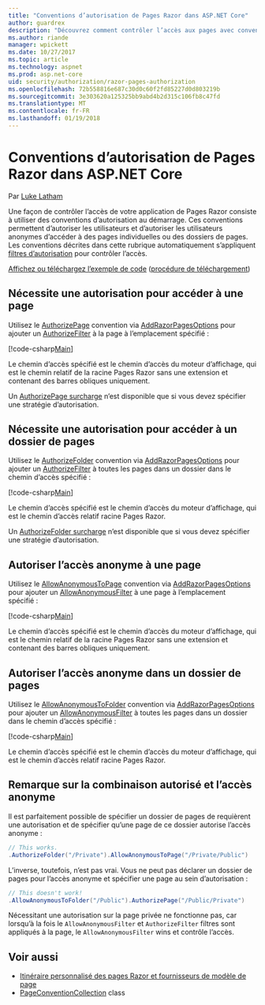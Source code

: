 ```yaml
---
title: "Conventions d’autorisation de Pages Razor dans ASP.NET Core"
author: guardrex
description: "Découvrez comment contrôler l’accès aux pages avec conventions au démarrage d’autorisent des utilisateurs et d’autoriser les utilisateurs anonymes d’accéder à des pages individuelles ou des dossiers de pages."
ms.author: riande
manager: wpickett
ms.date: 10/27/2017
ms.topic: article
ms.technology: aspnet
ms.prod: asp.net-core
uid: security/authorization/razor-pages-authorization
ms.openlocfilehash: 72b558816e687c30d0c60f2fd85227d0d803219b
ms.sourcegitcommit: 3e303620a125325bb9abd4b2d315c106fb8c47fd
ms.translationtype: MT
ms.contentlocale: fr-FR
ms.lasthandoff: 01/19/2018
---
```

# <a name="razor-pages-authorization-conventions-in-aspnet-core"></a>Conventions d’autorisation de Pages Razor dans ASP.NET Core

Par [Luke Latham](https://github.com/guardrex)

Une façon de contrôler l’accès de votre application de Pages Razor consiste à utiliser des conventions d’autorisation au démarrage. Ces conventions permettent d’autoriser les utilisateurs et d’autoriser les utilisateurs anonymes d’accéder à des pages individuelles ou des dossiers de pages. Les conventions décrites dans cette rubrique automatiquement s’appliquent [filtres d’autorisation](xref:mvc/controllers/filters#authorization-filters) pour contrôler l’accès.

[Affichez ou téléchargez l’exemple de code](https://github.com/aspnet/Docs/tree/master/aspnetcore/security/authorization/razor-pages-authorization/sample) ([procédure de téléchargement](xref:tutorials/index#how-to-download-a-sample))

## <a name="require-authorization-to-access-a-page"></a>Nécessite une autorisation pour accéder à une page

Utilisez le [AuthorizePage](/dotnet/api/microsoft.extensions.dependencyinjection.pageconventioncollectionextensions.authorizepage) convention via [AddRazorPagesOptions](/dotnet/api/microsoft.extensions.dependencyinjection.mvcrazorpagesmvcbuilderextensions.addrazorpagesoptions) pour ajouter un [AuthorizeFilter](/dotnet/api/microsoft.aspnetcore.mvc.authorization.authorizefilter) à la page à l’emplacement spécifié :

[!code-csharp[Main](razor-pages-authorization/sample/Startup.cs?name=snippet1&highlight=2,4)]

Le chemin d’accès spécifié est le chemin d’accès du moteur d’affichage, qui est le chemin relatif de la racine Pages Razor sans une extension et contenant des barres obliques uniquement.

Un [AuthorizePage surcharge](/dotnet/api/microsoft.extensions.dependencyinjection.pageconventioncollectionextensions.authorizepage#Microsoft_Extensions_DependencyInjection_PageConventionCollectionExtensions_AuthorizePage_Microsoft_AspNetCore_Mvc_ApplicationModels_PageConventionCollection_System_String_System_String_) n’est disponible que si vous devez spécifier une stratégie d’autorisation.

## <a name="require-authorization-to-access-a-folder-of-pages"></a>Nécessite une autorisation pour accéder à un dossier de pages

Utilisez le [AuthorizeFolder](/dotnet/api/microsoft.extensions.dependencyinjection.pageconventioncollectionextensions.authorizefolder) convention via [AddRazorPagesOptions](/dotnet/api/microsoft.extensions.dependencyinjection.mvcrazorpagesmvcbuilderextensions.addrazorpagesoptions) pour ajouter un [AuthorizeFilter](/dotnet/api/microsoft.aspnetcore.mvc.authorization.authorizefilter) à toutes les pages dans un dossier dans le chemin d’accès spécifié :

[!code-csharp[Main](razor-pages-authorization/sample/Startup.cs?name=snippet1&highlight=2,5)]

Le chemin d’accès spécifié est le chemin d’accès du moteur d’affichage, qui est le chemin d’accès relatif racine Pages Razor.

Un [AuthorizeFolder surcharge](/dotnet/api/microsoft.extensions.dependencyinjection.pageconventioncollectionextensions.authorizefolder#Microsoft_Extensions_DependencyInjection_PageConventionCollectionExtensions_AuthorizeFolder_Microsoft_AspNetCore_Mvc_ApplicationModels_PageConventionCollection_System_String_System_String_) n’est disponible que si vous devez spécifier une stratégie d’autorisation.

## <a name="allow-anonymous-access-to-a-page"></a>Autoriser l’accès anonyme à une page

Utilisez le [AllowAnonymousToPage](/dotnet/api/microsoft.extensions.dependencyinjection.pageconventioncollectionextensions.allowanonymoustopage) convention via [AddRazorPagesOptions](/dotnet/api/microsoft.extensions.dependencyinjection.mvcrazorpagesmvcbuilderextensions.addrazorpagesoptions) pour ajouter un [AllowAnonymousFilter](/dotnet/api/microsoft.aspnetcore.mvc.authorization.allowanonymousfilter) à une page à l’emplacement spécifié :

[!code-csharp[Main](razor-pages-authorization/sample/Startup.cs?name=snippet1&highlight=2,6)]

Le chemin d’accès spécifié est le chemin d’accès du moteur d’affichage, qui est le chemin relatif de la racine Pages Razor sans une extension et contenant des barres obliques uniquement.

## <a name="allow-anonymous-access-to-a-folder-of-pages"></a>Autoriser l’accès anonyme dans un dossier de pages

Utilisez le [AllowAnonymousToFolder](/dotnet/api/microsoft.extensions.dependencyinjection.pageconventioncollectionextensions.allowanonymoustofolder) convention via [AddRazorPagesOptions](/dotnet/api/microsoft.extensions.dependencyinjection.mvcrazorpagesmvcbuilderextensions.addrazorpagesoptions) pour ajouter un [AllowAnonymousFilter](/dotnet/api/microsoft.aspnetcore.mvc.authorization.allowanonymousfilter) à toutes les pages dans un dossier dans le chemin d’accès spécifié :

[!code-csharp[Main](razor-pages-authorization/sample/Startup.cs?name=snippet1&highlight=2,7)]

Le chemin d’accès spécifié est le chemin d’accès du moteur d’affichage, qui est le chemin d’accès relatif racine Pages Razor.

## <a name="note-on-combining-authorized-and-anonymous-access"></a>Remarque sur la combinaison autorisé et l’accès anonyme

Il est parfaitement possible de spécifier un dossier de pages de requièrent une autorisation et de spécifier qu’une page de ce dossier autorise l’accès anonyme :

```csharp
// This works.
.AuthorizeFolder("/Private").AllowAnonymousToPage("/Private/Public")
```

L’inverse, toutefois, n’est pas vrai. Vous ne peut pas déclarer un dossier de pages pour l’accès anonyme et spécifier une page au sein d’autorisation :

```csharp
// This doesn't work!
.AllowAnonymousToFolder("/Public").AuthorizePage("/Public/Private") 
```

Nécessitant une autorisation sur la page privée ne fonctionne pas, car lorsqu’à la fois le `AllowAnonymousFilter` et `AuthorizeFilter` filtres sont appliqués à la page, le `AllowAnonymousFilter` wins et contrôle l’accès.

## <a name="see-also"></a>Voir aussi

* [Itinéraire personnalisé des pages Razor et fournisseurs de modèle de page](xref:mvc/razor-pages/razor-pages-convention-features)
* [PageConventionCollection](/dotnet/api/microsoft.aspnetcore.mvc.applicationmodels.pageconventioncollection) class
